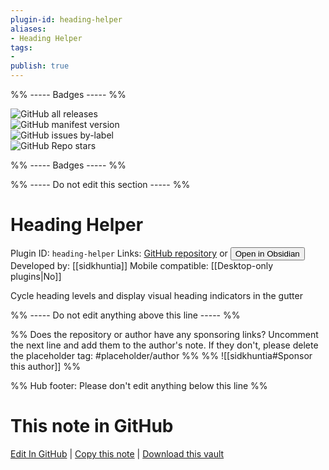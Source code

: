 ```yaml
---
plugin-id: heading-helper
aliases:
- Heading Helper
tags: 
- 
publish: true
---
```


%% ----- Badges ----- %%

![GitHub all releases](https://img.shields.io/github/downloads/sidkhuntia/obsdian-headings-helper/total?color=573E7A&logo=github&style=for-the-badge)   
![GitHub manifest version](https://img.shields.io/github/manifest-json/v/sidkhuntia/obsdian-headings-helper?color=573E7A&logo=github&style=for-the-badge)   
![GitHub issues by-label](https://img.shields.io/github/issues/sidkhuntia/obsdian-headings-helper/help%20wanted?color=573E7A&logo=github&style=for-the-badge)   
![GitHub Repo stars](https://img.shields.io/github/stars/sidkhuntia/obsdian-headings-helper?color=573E7A&logo=github&style=for-the-badge)

%% ----- Badges ----- %%

%% ----- Do not edit this section ----- %%

# Heading Helper

Plugin ID: `heading-helper`
Links: [GitHub repository](https://github.com/sidkhuntia/obsdian-headings-helper) or [<button id=HH>Open in Obsidian</button>](obsidian://show-plugin?id=heading-helper)
Developed by: [[sidkhuntia]]
Mobile compatible: [[Desktop-only plugins|No]]

Cycle heading levels and display visual heading indicators in the gutter

%% ----- Do not edit anything above this line ----- %% 

%% Does the repository or author have any sponsoring links? Uncomment the next line and add them to the author's note. If they don't, please delete the placeholder tag: #placeholder/author %%
%% ![[sidkhuntia#Sponsor this author]] %%

%% Hub footer: Please don't edit anything below this line %%

# This note in GitHub

<span class="git-footer">[Edit In GitHub](https://github.dev/obsidian-community/obsidian-hub/blob/main/02%20-%20Community%20Expansions/02.05%20All%20Community%20Expansions/Plugins/heading-helper.md "git-hub-edit-note") | [Copy this note](https://raw.githubusercontent.com/obsidian-community/obsidian-hub/main/02%20-%20Community%20Expansions/02.05%20All%20Community%20Expansions/Plugins/heading-helper.md "git-hub-copy-note") | [Download this vault](https://github.com/obsidian-community/obsidian-hub/archive/refs/heads/main.zip "git-hub-download-vault") </span>
